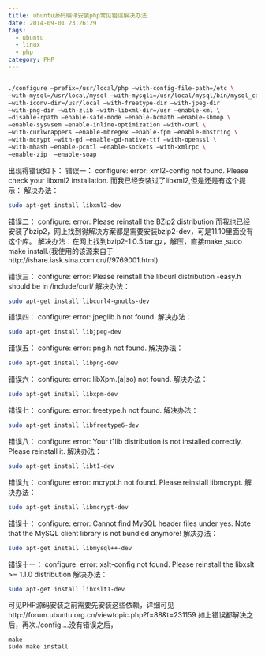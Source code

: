 ```yaml
---
title: ubuntu源码编译安装php常见错误解决办法
date: 2014-09-01 23:26:29
tags:
  - ubuntu
  - linux
  - php
category: PHP
---
```


``` bash

./configure –prefix=/usr/local/php –with-config-file-path=/etc \
–with-mysql=/usr/local/mysql –with-mysqli=/usr/local/mysql/bin/mysql_config \
–with-iconv-dir=/usr/local –with-freetype-dir –with-jpeg-dir
–with-png-dir –with-zlib –with-libxml-dir=/usr –enable-xml \
–disable-rpath –enable-safe-mode –enable-bcmath –enable-shmop \
–enable-sysvsem –enable-inline-optimization –with-curl \
–with-curlwrappers –enable-mbregex –enable-fpm –enable-mbstring \
–with-mcrypt –with-gd –enable-gd-native-ttf –with-openssl \
–with-mhash –enable-pcntl –enable-sockets –with-xmlrpc \
–enable-zip  –enable-soap

```

出现得错误如下：
错误一：
configure: error: xml2-config not found. Please check your libxml2 installation.
而我已经安装过了libxml2,但是还是有这个提示：
解决办法：
```bash
sudo apt-get install libxml2-dev
```

错误二：
configure: error: Please reinstall the BZip2 distribution
而我也已经安装了bzip2，网上找到得解决方案都是需要安装bzip2-dev，可是11.10里面没有这个库。
解决办法：在网上找到bzip2-1.0.5.tar.gz，解压，直接make ,sudo make install.(我使用的该源来自于http://ishare.iask.sina.com.cn/f/9769001.html)

错误三：
configure: error: Please reinstall the libcurl distribution -easy.h should be in /include/curl/
解决办法：
```bash
sudo apt-get install libcurl4-gnutls-dev
```

错误四：
configure: error: jpeglib.h not found.
解决办法：
```bash
sudo apt-get install libjpeg-dev
```

错误五：
configure: error: png.h not found.
解决办法：
```bash
sudo apt-get install libpng-dev
```

错误六：
configure: error: libXpm.(a|so) not found.
解决办法：
```bash
sudo apt-get install libxpm-dev
```

错误七：
configure: error: freetype.h not found.
解决办法：
```bash
sudo apt-get install libfreetype6-dev
```

错误八：
configure: error: Your t1lib distribution is not installed correctly. Please reinstall it.
解决办法：
```bash
sudo apt-get install libt1-dev
```

错误九：
configure: error: mcrypt.h not found. Please reinstall libmcrypt.
解决办法：
```bash
sudo apt-get install libmcrypt-dev
```

错误十：
configure: error: Cannot find MySQL header files under yes.
Note that the MySQL client library is not bundled anymore!
解决办法：
```sh
sudo apt-get install libmysql++-dev
```

错误十一：
configure: error: xslt-config not found. Please reinstall the libxslt >= 1.1.0 distribution
解决办法：
```bash
sudo apt-get install libxslt1-dev
```

可见PHP源码安装之前需要先安装这些依赖，详细可见http://forum.ubuntu.org.cn/viewtopic.php?f=88&t=231159
如上错误都解决之后，再次./config….没有错误之后，
```
make
sudo make install
```
